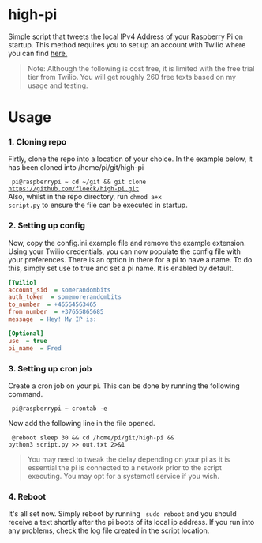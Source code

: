 
#  high-pi

Simple script that tweets the local IPv4 Address of your Raspberry Pi on startup. This method requires you to set up an account with Twilio where you can find <a href="https://www.twilio.com/">here.</a>

> Note: Although the following is cost free, it is limited with the free trial tier from Twilio. You will get roughly 260 free texts based on my usage and testing.

  

#  Usage

### 1. Cloning repo
Firtly, clone the repo into a location of your choice. In the example below, it has been cloned into /home/pi/git/high-pi

<code> pi@raspberrypi ~ cd ~/git && git clone https://github.com/floeck/high-pi.git </code>
Also, whilst in the repo directory, run <code>chmod a+x script.py</code> to ensure the file can be executed in startup.
### 2. Setting up config
Now, copy the config.ini.example file and remove the example extension. Using your Twilio credentials, you can now populate the config file with your preferences. There is an option in there for a pi to have a name. To do this, simply set use to true and set a pi name. It is enabled by default.


```ini
[Twilio]
account_sid  = somerandombits
auth_token  = somemorerandombits
to_number  = +46564563465
from_number  = +37655865685
message  = Hey! My IP is:

[Optional]
use  = true
pi_name  = Fred
```

### 3. Setting up cron job
Create a cron job on your pi. This can be done by running the following command.

<code> pi@raspberrypi ~ crontab -e </code>

Now add the following line in the file opened.

<code> @reboot sleep 30 && cd /home/pi/git/high-pi && python3 script.py >> out.txt 2>&1 </code>

> You may need to tweak the delay depending on your pi as it is essential the pi is connected to a network prior to the script executing. You may opt for a systemctl service if you wish.

### 4. Reboot

It's all set now. Simply reboot by running <code> sudo reboot</code> and you should receive a text shortly after the pi boots of its local ip address. If you run into any problems, check the log file created in the script location.
